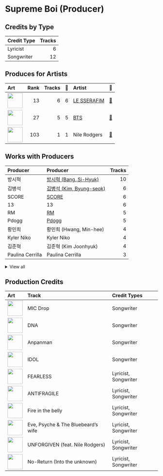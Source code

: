 # Supreme Boi (Producer)

## Credits by Type

| Credit Type | Tracks |
|:---|---:|
| Lyricist | 6 |
| Songwriter | 12 |

## Produces for Artists

| Art | Rank | Tracks | 💚 | Artist | 🔗 |
|:---|---:|---:|---:|:---|:---|
| <img src="https://i.scdn.co/image/ab6761610000e5ebd7d7064b17d00c6f8755eae6" alt="" width="50" /> | 13 | 6 | 6 | [LE SSERAFIM](../../artists/le_sserafim/overview.md) | [🔗](https://open.spotify.com/artist/4SpbR6yFEvexJuaBpgAU5p) |
| <img src="https://i.scdn.co/image/ab6761610000e5ebd642648235ebf3460d2d1f6a" alt="" width="50" /> | 27 | 5 | 5 | [BTS](../../artists/bts/overview.md) | [🔗](https://open.spotify.com/artist/3Nrfpe0tUJi4K4DXYWgMUX) |
| <img src="https://i.scdn.co/image/ab6761610000e5ebede7b4f5a5316f0cf586ec7e" alt="" width="50" /> | 103 | 1 | 1 | Nile Rodgers | [🔗](https://open.spotify.com/artist/3yDIp0kaq9EFKe07X1X2rz) |

## Works with Producers

| Producer | Producer | Tracks |
|:---|:---|---:|
| 방시혁 | [방시혁 (Bang, Si-Hyuk)](../방시혁_(bang,_si-hyuk)/overview.md) | 10 |
| 김병석 | [김병석 (Kim, Byung-seok)](../김병석_(kim,_byung-seok)/overview.md) | 6 |
| SCORE | [SCORE](../score/overview.md) | 6 |
| 13 | 13 | 6 |
| RM | [RM](../rm/overview.md) | 5 |
| Pdogg | [Pdogg](../pdogg/overview.md) | 5 |
| 황민희 | 황민희 (Hwang, Min-hee) | 4 |
| Kyler Niko | Kyler Niko | 4 |
| 김준혁 | 김준혁 (Kim Joonhyuk) | 4 |
| Paulina Cerrilla | Paulina Cerrilla | 3 |


<details>
<summary>View all</summary>

| Producer | Producer | Tracks |
|:---|:---|---:|
| Chris Galland | Chris Galland | 3 |
| Manny Marroquin | [Manny Marroquin](../manny_marroquin/overview.md) | 3 |
| 이연수 | 이연수 (Lee, Yeon-soo) | 3 |
| Nermin Harambašić | [Nermin Harambašić (Harambašić, Nermin)](../nermin_harambašić_(harambašić,_nermin)/overview.md) | 2 |
| SUGA | [SUGA](../suga/overview.md) | 2 |
| Josefin Glenmark | Josefin Glenmark | 2 |
| Pontus Petersson | Pontus Petersson | 2 |
| Arineh Karimi | Arineh Karimi | 2 |
| j-hope | j-hope | 2 |
| danke | [danke](../danke/overview.md) | 2 |
| Young Chance | Young Chance | 2 |
| Anne Judith Wik | Anne Judith Wik | 2 |
| BENJMN | BENJMN | 2 |
| Nathalie Blue | Nathalie Blue | 1 |
| Kass | Kass | 1 |
| James Reynolds | James Reynolds | 1 |
| 우민정 | 우민정 (Umin, Je-ong) | 1 |
| Bob Horn | Bob Horn | 1 |
| HUH YUNJIN | HUH YUNJIN | 1 |
| BLVSH | BLVSH | 1 |
| JARO | JARO | 1 |
| Maia Wright | Maia Wright | 1 |
| Cazzi Opeia | Cazzi Opeia | 1 |
| emmy kasai. | emmy kasai. | 1 |
| 김영현 | 김영현 (Kim, Young-hyun) | 1 |
| Nikolay Mohr | Nikolay Mohr | 1 |
| Ali Tamposi | Ali Tamposi | 1 |
| John Hanes | [John Hanes](../john_hanes/overview.md) | 1 |
| Kris Jana | Kris Jana | 1 |
| Glenda Proby | Glenda Proby | 1 |
| Charli Taft | Charli Taft | 1 |
| Max Thulin | Max Thulin | 1 |
| Jinbo | Jinbo | 1 |
| Anders Gukko | Anders Gukko | 1 |
| Shorelle | Shorelle | 1 |
| Shintaro Yasuda | Shintaro Yasuda | 1 |
| Feli Ferraro | Feli Ferraro | 1 |
| Ronnie Icon | Ronnie Icon | 1 |
| Believve | Believve | 1 |
| Destiny Rogers | Destiny Rogers | 1 |
| Isabella Lovestory | Isabella Lovestory | 1 |
| 이형석 | 이형석 (Lee, Hyung-seok) | 1 |
| Tony Maserati | [Tony Maserati](../tony_maserati/overview.md) | 1 |
| Makaila J Garcia | Makaila J Garcia | 1 |
| Belle | Belle | 1 |
| Gusten Dahlqvist | Gusten Dahlqvist | 1 |
| Daniel "Obi" Klein | Daniel "Obi" Klein | 1 |
| Duane Benjamin | Duane Benjamin | 1 |
| Roman | Roman | 1 |

</details>


## Production Credits

| Art | Track | Credit Types |
|:---|:---|:---|
| <img src="https://i.scdn.co/image/ab67616d0000b273f9a16d4b6cd94eca041f00b8" alt="" width="50" /> | MIC Drop | Songwriter |
| <img src="https://i.scdn.co/image/ab67616d0000b273829305487c8f3b96a1d955b3" alt="" width="50" /> | DNA | Songwriter |
| <img src="https://i.scdn.co/image/ab67616d0000b2738fbcf6544ff02a8959a81781" alt="" width="50" /> | Anpanman | Songwriter |
| <img src="https://i.scdn.co/image/ab67616d0000b2733825e6d4d02e4b4c0cec7e1d" alt="" width="50" /> | IDOL | Songwriter |
| <img src="https://i.scdn.co/image/ab67616d0000b2739030184114911536d5f77555" alt="" width="50" /> | FEARLESS | Lyricist, Songwriter |
| <img src="https://i.scdn.co/image/ab67616d0000b273a991995542d50a691b9ae5be" alt="" width="50" /> | ANTIFRAGILE | Lyricist, Songwriter |
| <img src="https://i.scdn.co/image/ab67616d0000b273d71fd77b89d08bc1bda219c7" alt="" width="50" /> | Fire in the belly | Lyricist, Songwriter |
| <img src="https://i.scdn.co/image/ab67616d0000b273d71fd77b89d08bc1bda219c7" alt="" width="50" /> | Eve, Psyche & The Bluebeard’s wife | Lyricist, Songwriter |
| <img src="https://i.scdn.co/image/ab67616d0000b273d71fd77b89d08bc1bda219c7" alt="" width="50" /> | UNFORGIVEN (feat. Nile Rodgers) | Lyricist, Songwriter |
| <img src="https://i.scdn.co/image/ab67616d0000b273d71fd77b89d08bc1bda219c7" alt="" width="50" /> | No-Return (Into the unknown) | Lyricist, Songwriter |